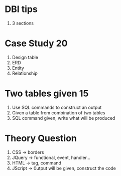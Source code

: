 # DBI tips
1. 3 sections

# Case Study 20
1. Design table
2. ERD
3. Entity
4. Relationship

# Two tables given 15
1. Use SQL commands to construct an output
2. Given a table from combination of two tables
3. SQL command given, write what will be produced

# Theory Question
1. CSS -> borders
2. JQuery -> functional, event, handler…
3. HTML -> tag, command
4. JScript -> 0utput will be given, construct the code
